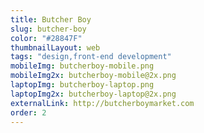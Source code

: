```yaml
---
title: Butcher Boy
slug: butcher-boy
color: "#28847F"
thumbnailLayout: web
tags: "design,front-end development"
mobileImg: butcherboy-mobile.png
mobileImg2x: butcherboy-mobile@2x.png
laptopImg: butcherboy-laptop.png
laptopImg2x: butcherboy-laptop@2x.png
externalLink: http://butcherboymarket.com
order: 2
---
```

